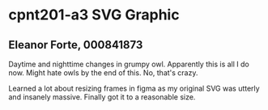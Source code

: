 # cpnt201-a3 SVG Graphic 
## Eleanor Forte, 000841873

Daytime and nighttime changes in grumpy owl. 
Apparently this is all I do now. Might hate owls by the end of this.
No, that's crazy.

Learned a lot about resizing frames in figma as my original SVG was utterly and insanely massive. Finally got it to a reasonable size. 


